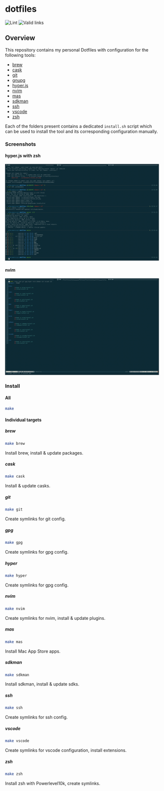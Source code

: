 # dotfiles
![Lint](https://github.com/pkissling/dotfiles/workflows/Lint/badge.svg) ![Valid links](https://github.com/pkissling/dotfiles/workflows/Valid%20links/badge.svg)

## Overview
This repository contains my personal Dotfiles with configuration
for the following tools:
- [brew](https://brew.sh/)
- [cask](https://github.com/Homebrew/homebrew-cask)
- [git](https://git-scm.com/)
- [gnupg](https://gnupg.org/)
- [hyper.js](https://hyper.is/)
- [nvim](https://neovim.io/)
- [mas](https://github.com/mas-cli/mas)
- [sdkman](https://sdkman.io/)
- [ssh](https://www.ssh.com/)
- [vscode](https://code.visualstudio.com/)
- [zsh](https://ohmyz.sh/)

Each of the folders present contains a dedicated `install.sh` script which
can be used to install the tool and its corresponding configuration manually.

### Screenshots
#### hyper.js with zsh
![hyper.js with zsh](/.screenshots/hyper_zsh.png)

#### nvim
![nvim](/.screenshots/nvim.png)
### Install
#### All
```bash
make
```
#### Individual targets
##### brew
```bash
make brew
```
Install brew, install & update packages.

##### cask
```bash
make cask
```
Install & update casks.

##### git
```bash
make git
```
Create symlinks for git config.

##### gpg
```bash
make gpg
```
Create symlinks for gpg config.

##### hyper
```bash
make hyper
```
Create symlinks for gpg config.

<!-- markdownlint-disable -->
##### nvim
<!-- markdownlint-restore -->
```bash
make nvim
```
Create symlinks for nvim, install & update plugins.

##### mas
```bash
make mas
```
Install Mac App Store apps.

##### sdkman
```bash
make sdkman
```
Install sdkman, install & update sdks.

##### ssh
```bash
make ssh
```
Create symlinks for ssh config.

##### vscode
```bash
make vscode
```
Create symlinks for vscode configuration, install extensions.

##### zsh
```bash
make zsh
```
Install zsh with Powerlevel10k, create symlinks.
